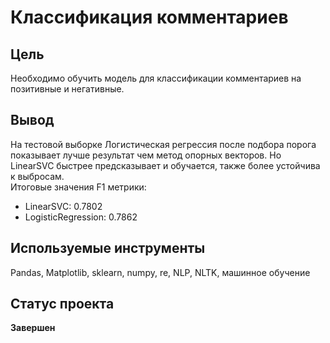# Классификация комментариев

## Цель
Необходимо обучить модель для классификации комментариев на позитивные и негативные.
## Вывод
На тестовой выборке Логистическая регрессия после подбора порога показывает лучше результат чем метод опорных векторов. Но LinearSVC быстрее предсказывает и обучается, также более устойчива к выбросам.\
Итоговые значения F1 метрики:
* LinearSVC: 0.7802
* LogisticRegression: 0.7862
## Используемые инструменты
Pandas, Matplotlib, sklearn, numpy, re, NLP, NLTK, машинное обучение
## Статус проекта
**Завершен**
